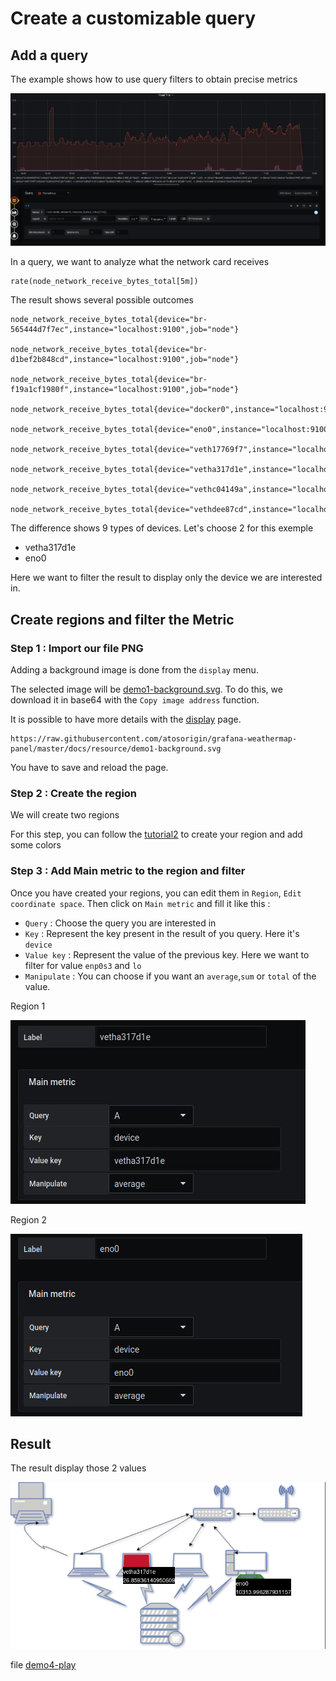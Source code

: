  
# Create a customizable query

## Add a query

The example shows how to use query filters to obtain precise metrics


![step 01](../../screenshots/demo/tutorial5/step01.png)


In a query, we want to analyze what the network card receives


```
rate(node_network_receive_bytes_total[5m])

```



The result shows several possible outcomes


```
node_network_receive_bytes_total{device="br-565444d7f7ec",instance="localhost:9100",job="node"}

node_network_receive_bytes_total{device="br-d1bef2b848cd",instance="localhost:9100",job="node"}

node_network_receive_bytes_total{device="br-f19a1cf1980f",instance="localhost:9100",job="node"}

node_network_receive_bytes_total{device="docker0",instance="localhost:9100",job="node"}

node_network_receive_bytes_total{device="eno0",instance="localhost:9100",job="node"}

node_network_receive_bytes_total{device="veth17769f7",instance="localhost:9100",job="node"}

node_network_receive_bytes_total{device="vetha317d1e",instance="localhost:9100",job="node"}

node_network_receive_bytes_total{device="vethc04149a",instance="localhost:9100",job="node"}

node_network_receive_bytes_total{device="vethdee87cd",instance="localhost:9100",job="node"}

```

The difference shows 9 types of devices. Let's choose 2 for this exemple

- vetha317d1e
- eno0


Here we want to filter the result to display only the device we are interested in.


## Create regions and filter the Metric

### Step 1 : Import our file PNG

Adding a background image is done from the `display` menu.

The selected image will be [demo1-background.svg](../../resource/demo1-background.svg). To do this, we download it in base64 with the `Copy image address` function.

It is possible to have more details with the [display](../editor/display.md) page.


```
https://raw.githubusercontent.com/atosorigin/grafana-weathermap-panel/master/docs/resource/demo1-background.svg

```

You have to save and reload the page.

### Step 2 : Create the region

We will create two regions

For this step, you can follow the [tutorial2](tutorial2.md) to create your region and add some colors

### Step 3 : Add Main metric to the region and filter

Once you have created your regions, you can edit them in `Region`, `Edit coordinate space`. Then click on `Main metric` and fill it like this :
- `Query` : Choose the query you are interested in
- `Key` : Represent the key present in the result of you query. Here it's `device`
- `Value key` : Represent the value of the previous key. Here we want to filter for value `enp0s3` and `lo`
- `Manipulate` : You can choose if you want an `average`,`sum` or `total` of the value.

Region 1

![step 02](../../screenshots/demo/tutorial5/step2.jpg)


Region 2

![step 03](../../screenshots/demo/tutorial5/step03.png)

## Result

The result display those 2 values

![step 04](../../screenshots/demo/tutorial5/demo5.png)



file [demo4-play](../../resource/demo4-play.svg) 
